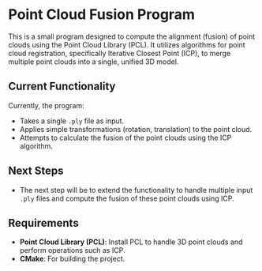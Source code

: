 # Point Cloud Fusion Program
This is a small program designed to compute the alignment (fusion) of point clouds using the Point Cloud Library (PCL). It utilizes algorithms for point cloud registration, specifically Iterative Closest Point (ICP), to merge multiple point clouds into a single, unified 3D model.

## Current Functionality

Currently, the program:
- Takes a single `.ply` file as input.
- Applies simple transformations (rotation, translation) to the point cloud.
- Attempts to calculate the fusion of the point clouds using the ICP algorithm.

## Next Steps

- The next step will be to extend the functionality to handle multiple input `.ply` files and compute the fusion of these point clouds using ICP.

## Requirements
- **Point Cloud Library (PCL)**: Install PCL to handle 3D point clouds and perform operations such as ICP.
- **CMake**: For building the project.
